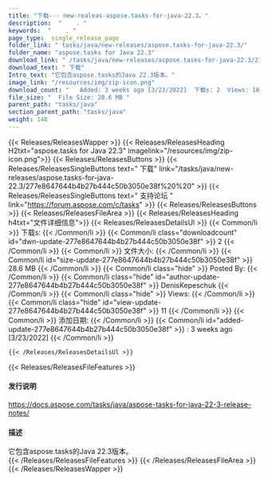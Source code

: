 ```yaml
---
title: "下载--- new-realeas-aspose.tasks-for-java-22.3。" 
description:  "    . " 
keywords:  "    . " 
page_type:  single_release_page
folder_link: " tasks/java/new-releases/aspose.tasks-for-java-22.3/"
folder_name: "aspose.tasks for Java 22.3"
download_link: " /tasks/java/new-releases/aspose.tasks-for-java-22.3/277e8647644b4b27b444c50b3050e38f"
download_text: " 下载"
Intro_text: "它包含aspose.tasks的Java 22.3版本。"
image_link: "/resources/img/zip-icon.png"
download_count: "   Added: 3 weeks ago [3/23/2022]  下载s: 2  Views: 10"
file_size: "  File Size: 28.6 MB "
parent_path: "tasks/java"
section_parent_path: "tasks/java"
weight: 148
---
```


{{< Releases/ReleasesWapper >}}
  {{< Releases/ReleasesHeading H2txt="aspose.tasks for Java 22.3" imagelink="/resources/img/zip-icon.png">}}
  {{< Releases/ReleasesButtons >}}
    {{< Releases/ReleasesSingleButtons text=" 下载" link="/tasks/java/new-releases/aspose.tasks-for-java-22.3/277e8647644b4b27b444c50b3050e38f%20%20" >}}
    {{< Releases/ReleasesSingleButtons text=" 支持论坛 " link="https://forum.aspose.com/c/tasks" >}}
  {{< Releases/ReleasesButtons >}}
  {{< Releases/ReleasesFileArea >}}
    {{< Releases/ReleasesHeading h4txt="文件详细信息">}}
    {{< Releases/ReleasesDetailsUl >}}
            {{< Common/li  >}} 下载s: {{< /Common/li >}} 
      {{< Common/li class="downloadcount" id="dwn-update-277e8647644b4b27b444c50b3050e38f" >}} 2 {{< /Common/li >}} 
      {{< Common/li  >}} 文件大小: {{< /Common/li >}} 
      {{< Common/li id="size-update-277e8647644b4b27b444c50b3050e38f" >}} 28.6 MB {{< /Common/li >}} 
      {{< Common/li  class="hide" >}} Posted By: {{< /Common/li >}} 
      {{< Common/li class="hide" id="author-update-277e8647644b4b27b444c50b3050e38f" >}} DenisKepeschuk {{< /Common/li >}} 
      {{< Common/li class="hide"  >}} Views: {{< /Common/li >}} 
      {{< Common/li class="hide" id="view-update-277e8647644b4b27b444c50b3050e38f" >}} 11 {{< /Common/li >}} 
      {{< Common/li  >}} 添加日期: {{< /Common/li >}} 
      {{< Common/li id="added-update-277e8647644b4b27b444c50b3050e38f" >}} : 3 weeks ago [3/23/2022] {{< /Common/li >}} 

    {{< /Releases/ReleasesDetailsUl >}}

  {{< Releases/ReleasesFileFeatures >}}
      <h4>发行说明</h4><div><a href="https://docs.aspose.com/tasks/java/aspose-tasks-for-java-22-3-release-notes/">https://docs.aspose.com/tasks/java/aspose-tasks-for-java-22-3-release-notes/</a></div><h4>描述</h4><div class="HTMLDescription">它包含aspose.tasks的Java 22.3版本。</div>
  {{< /Releases/ReleasesFileFeatures >}}
 {{< /Releases/ReleasesFileArea >}}
{{< /Releases/ReleasesWapper >}}


